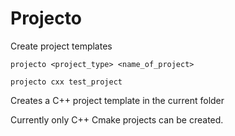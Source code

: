 # Projecto

Create project templates

    projecto <project_type> <name_of_project>

    projecto cxx test_project

Creates a C++ project template in the current folder


Currently only C++ Cmake projects can be created.